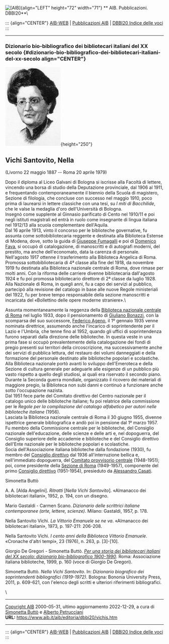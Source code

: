 ![\[AIB\]](/aib/wi/aibv72.gif){align="LEFT" height="72" width="71"}
** AIB. Pubblicazioni. DBBI20**\

::: {align="CENTER"}
[AIB-WEB](/) \| [Pubblicazioni AIB](/pubblicazioni/) \| [DBBI20 Indice
delle voci](dbbi20.htm)
:::

------------------------------------------------------------------------

### Dizionario bio-bibliografico dei bibliotecari italiani del XX secolo {#dizionario-bio-bibliografico-dei-bibliotecari-italiani-del-xx-secolo align="CENTER"}

![\[Ritratto\]](vichis.jpg){height="250"}

## Vichi Santovito, Nella

(Livorno 22 maggio 1887 -- Roma 20 aprile 1979)

Dopo il diploma al Liceo Galvani di Bologna si iscrisse alla Facoltà di
lettere, vincendo una borsa di studio della Deputazione provinciale, dal
1906 al 1911, e frequentando contemporaneamente il biennio della Scuola
di magistero, Sezione di filologia, che concluse con successo nel maggio
1910, poco prima di laurearsi in lettere classiche con una tesi, su *I
miti di Bacchilide*, che le valse la medaglia d\'oro dell\'Università di
Bologna.\
Insegnò come supplente al Ginnasio parificato di Cento nel 1910/11 e poi
negli istituti magistrali ed entrà in ruolo come insegnante di lingua
italiana nel 1912/13 alla scuola complementare dell\'Aquila.\
Dal 16 aprile 1913, vinto il concorso per le biblioteche governative, fu
assunta come sottobibliotecaria reggente e destinata alla Biblioteca
Estense di Modena, dove, sotto la guida di [Giuseppe
Fumagalli](fumagalli.htm) e poi di [Domenico Fava](favad.htm), si occupò
di catalogazione, di manoscritti e di autografi moderni, del prestito,
ma anche dell\'economato, data la carenza di personale.\
Nell\'agosto 1917 ottenne il trasferimento alla Biblioteca Angelica di
Roma. Promossa sottobibliotecaria di 4ª classe alla fine del 1918, da
novembre 1919 fu destinata alla Biblioteca nazionale centrale di Roma,
dove rimase per molti anni. Con la riforma delle carriere divenne
bibliotecaria dall\'agosto 1924 e fu poi promossa bibliotecario
direttore di 2ª classe da luglio 1928. Alla Nazionale di Roma, in quegli
anni, fu a capo dei servizi al pubblico, partecipò alla revisione del
catalogo in base alle nuove Regole ministeriali del 1922, fu per breve
tempo responsabile della sezione manoscritti e incaricata del
«Bollettino delle opere moderne straniere».\

Assunta momentaneamente la reggenza della [Biblioteca nazionale centrale
di Roma](/aib/stor/teche/rm-naz.htm) nel luglio 1933, dopo il
pensionamento di [Giuliano Bonazzi](bonazzi.htm), con la scomparsa del
suo successore, [Federico Ageno](ageno.htm), il 1º gennaio 1935 venne
nominata direttrice, assumendo anche l\'incarico di soprintendente per
il Lazio e l\'Umbria, che tenne fino al 1952, quando gli uffici di
soprintendenza furono separati dalla direzione delle biblioteche. In
questa veste in una prima fase si occupò prevalentemente della
catalogazione dei fondi di pregio presenti sui territori della
circoscrizione, ma successivamente anche dei servizi di pubblica
lettura, del restauro dei volumi danneggiati e della formazione del
personale destinato alle biblioteche popolari e scolastiche.\
Alla Biblioteca nazionale portò avanti lo sviluppo dell\'Emeroteca e
della Sezione di cultura generale per adeguarle alle esigenze di un
pubblico più vasto rispetto a quello degli studiosi, ai quali era
riservato il secondo piano. Durante la Seconda guerra mondiale,
organizzato il ricovero dei materiali di maggiore pregio, la Biblioteca
non subì danni e continuò a funzionare anche sotto l\'occupazione
nazista.\
Dal 1951 fece parte del Comitato direttivo del Centro nazionale per il
catalogo unico delle biblioteche italiane; fu poi relatrice della
commissione per le *Regole per la compilazione del catalogo alfabetico
per autori nelle biblioteche italiane* (1956).\
Lasciata la Biblioteca nazionale centrale di Roma il 30 giugno 1955,
divenne ispettrice generale bibliografica e andò poi in pensione dal 1º
marzo 1957.\
Fu membro della Commissione centrale per le biblioteche, del Consiglio
nazionale dell\'educazione, delle scienze e delle arti e, nel
dopoguerra, del Consiglio superiore delle accademie e biblioteche e del
Consiglio direttivo dell\'Ente nazionale per le biblioteche popolari e
scolastiche.\
Socia dell\'Associazione italiana biblioteche dalla fondazione (1930),
fu membro del [Consiglio direttivo](/aib/stor/cariche30.htm) dal 1936
all\'interruzione bellica e, nell\'immediato dopoguerra, del [Comitato
provvisorio centrale](/aib/stor/cariche46.htm) (1948-1951); poi, come
presidente della [Sezione di Roma](/aib/stor/sezioni/laz.htm)
(1949-1957), componente del primo [Consiglio
direttivo](/aib/stor/cariche51.htm) (1951-1954), presieduto da
[Alessandro Casati](casati.htm).

Simonetta Buttò

A. A. \[Alda Angelini\]. *Ritratti* \[*Nella Vichi Santovito*\].
«Almanacco dei bibliotecari italiani», 1952, p. 194, con un disegno.

Mario Gastaldi - Carmen Scano. *Dizionario delle scrittrici italiane
contemporanee (arte, lettere, scienze)*. Milano: Gastaldi, 1957, p. 178.

Nella Santovito Vichi. *La Vittorio Emanuele se ne va*. «Almanacco dei
bibliotecari italiani», 1973, p. 197-211: 206-208.

Nella Santovito Vichi. *I cento anni della Biblioteca Vittorio
Emanuele*. «Cronache d\'altri tempi», 23 (1976), n. 263, p.
\[3\]-\[10\].

Giorgio De Gregori - Simonetta Buttò. [*Per una storia dei bibliotecari
italiani del XX secolo: dizionario bio-bibliografico
1900-1990*](/aib/editoria/pub065.htm). Roma: Associazione italiana
biblioteche, 1999, p. 160 (voce di Giorgio De Gregori).

Simonetta Buttò. *Nella Vichi Santovito*. In: *Dizionario biografico dei
soprintendenti bibliografici (1919-1972)*. Bologna: Bononia University
Press, 2011, p. 609-621, con l\'elenco degli scritti e ulteriori
riferimenti bibliografici.

\

------------------------------------------------------------------------

[Copyright AIB](/su-questo-sito/dichiarazione-di-copyright-aib-web/)
2000-05-31, ultimo aggiornamento 2022-12-29, a cura di [Simonetta
Buttò](/aib/redazione3.htm) e [Alberto
Petrucciani](/su-questo-sito/redazione-aib-web/)\
**URL:** https://www.aib.it/aib/editoria/dbbi20/vichis.htm

------------------------------------------------------------------------

::: {align="CENTER"}
[AIB-WEB](/) \| [Pubblicazioni AIB](/pubblicazioni/) \| [DBBI20 Indice
delle voci](dbbi20.htm)
:::
